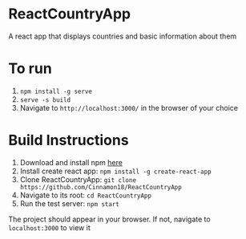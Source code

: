 # ReactCountryApp
A react app that displays countries and basic information about them

# To run
1. `npm install -g serve`
2. `serve -s build`
3. Navigate to `http://localhost:3000/` in the browser of your choice

# Build Instructions
1. Download and install npm [here](https://nodejs.org/en/)
2. Install create react app: `npm install -g create-react-app`
3. Clone ReactCountryApp: `git clone https://github.com/Cinnamon18/ReactCountryApp`
4. Navigate to its root: `cd ReactCountryApp`
5. Run the test server: `npm start`

The project should appear in your browser. If not, navigate to `localhost:3000` to view it